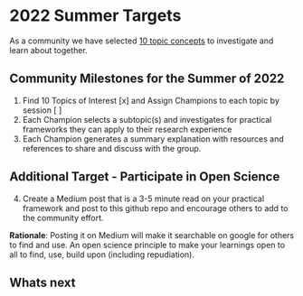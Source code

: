 # 2022 Summer Targets
As a community we have selected [10 topic concepts](https://github.com/Open-Research-Program/HCOE/blob/main/Learnings/README.md) to investigate and learn about together.

## Community Milestones for the Summer of 2022

1. Find 10 Topics of Interest [x] and Assign Champions to each topic by session [ ]
2. Each Champion selects a subtopic(s) and investigates for practical frameworks they can apply to their research experience
3. Each Champion generates a summary explanation with resources and references to share and discuss with the group.

## Additional Target - Participate in Open Science
4. Create a Medium post that is a 3-5 minute read on your practical framework and post to this github repo and encourage others to add to the community effort.

****Rationale****:  Posting it on Medium will make it searchable on google for others to find and use. 
An open science principle to make your learnings open to all to find, use, build upon (including repudiation).  

## Whats next

